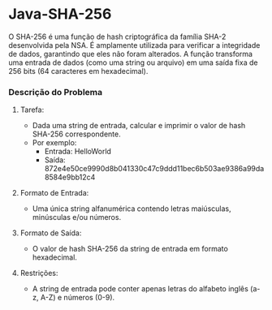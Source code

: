 # Java-SHA-256

O SHA-256 é uma função de hash criptográfica da família SHA-2 desenvolvida pela NSA. É amplamente utilizada para verificar a integridade de dados, garantindo que eles não foram alterados. A função transforma uma entrada de dados (como uma string ou arquivo) em uma saída fixa de 256 bits (64 caracteres em hexadecimal).

### Descrição do Problema
1. Tarefa:
   - Dada uma string de entrada, calcular e imprimir o valor de hash SHA-256 correspondente.
   - Por exemplo:
     * Entrada: HelloWorld
     * Saída: 872e4e50ce9990d8b041330c47c9ddd11bec6b503ae9386a99da8584e9bb12c4
    
2. Formato de Entrada:
   - Uma única string alfanumérica contendo letras maiúsculas, minúsculas e/ou números.
  
3. Formato de Saída:
   - O valor de hash SHA-256 da string de entrada em formato hexadecimal.
  
4. Restrições:
   - A string de entrada pode conter apenas letras do alfabeto inglês (a-z, A-Z) e números (0-9).
